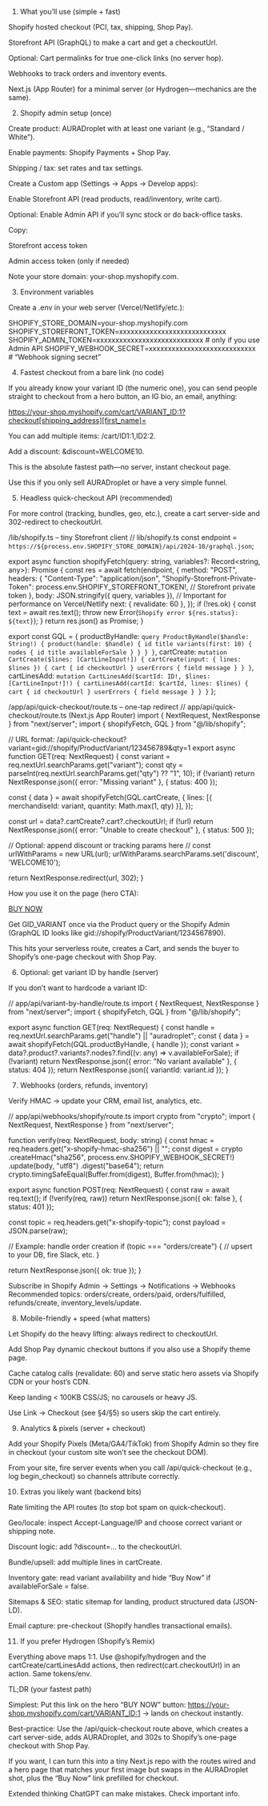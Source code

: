 1) What you’ll use (simple + fast)

Shopify hosted checkout (PCI, tax, shipping, Shop Pay).

Storefront API (GraphQL) to make a cart and get a checkoutUrl.

Optional: Cart permalinks for true one-click links (no server hop).

Webhooks to track orders and inventory events.

Next.js (App Router) for a minimal server (or Hydrogen—mechanics are the same).

2) Shopify admin setup (once)

Create product: AURADroplet with at least one variant (e.g., “Standard / White”).

Enable payments: Shopify Payments + Shop Pay.

Shipping / tax: set rates and tax settings.

Create a Custom app (Settings → Apps → Develop apps):

Enable Storefront API (read products, read/inventory, write cart).

Optional: Enable Admin API if you’ll sync stock or do back-office tasks.

Copy:

Storefront access token

Admin access token (only if needed)

Note your store domain: your-shop.myshopify.com.

3) Environment variables

Create a .env in your web server (Vercel/Netlify/etc.):

SHOPIFY_STORE_DOMAIN=your-shop.myshopify.com
SHOPIFY_STOREFRONT_TOKEN=xxxxxxxxxxxxxxxxxxxxxxxxxxxx
SHOPIFY_ADMIN_TOKEN=xxxxxxxxxxxxxxxxxxxxxxxxxxxx      # only if you use Admin API
SHOPIFY_WEBHOOK_SECRET=xxxxxxxxxxxxxxxxxxxxxxxxxxxx    # “Webhook signing secret”

4) Fastest checkout from a bare link (no code)

If you already know your variant ID (the numeric one), you can send people straight to checkout from a hero button, an IG bio, an email, anything:

https://your-shop.myshopify.com/cart/VARIANT_ID:1?checkout[shipping_address][first_name]=


You can add multiple items: /cart/ID1:1,ID2:2.

Add a discount: &discount=WELCOME10.

This is the absolute fastest path—no server, instant checkout page.

Use this if you only sell AURADroplet or have a very simple funnel.

5) Headless quick-checkout API (recommended)

For more control (tracking, bundles, geo, etc.), create a cart server-side and 302-redirect to checkoutUrl.

/lib/shopify.ts – tiny Storefront client
// lib/shopify.ts
const endpoint = `https://${process.env.SHOPIFY_STORE_DOMAIN}/api/2024-10/graphql.json`;

export async function shopifyFetch<T>(query: string, variables?: Record<string, any>): Promise<T> {
  const res = await fetch(endpoint, {
    method: "POST",
    headers: {
      "Content-Type": "application/json",
      "Shopify-Storefront-Private-Token": process.env.SHOPIFY_STOREFRONT_TOKEN!, // Storefront private token
    },
    body: JSON.stringify({ query, variables }),
    // Important for performance on Vercel/Netlify
    next: { revalidate: 60 },
  });
  if (!res.ok) {
    const text = await res.text();
    throw new Error(`Shopify error ${res.status}: ${text}`);
  }
  return res.json() as Promise<T>;
}

export const GQL = {
  productByHandle: `
    query ProductByHandle($handle: String!) {
      product(handle: $handle) {
        id
        title
        variants(first: 10) { nodes { id title availableForSale } }
      }
    }
  `,
  cartCreate: `
    mutation CartCreate($lines: [CartLineInput!]) {
      cartCreate(input: { lines: $lines }) {
        cart { id checkoutUrl }
        userErrors { field message }
      }
    }
  `,
  cartLinesAdd: `
    mutation CartLinesAdd($cartId: ID!, $lines: [CartLineInput!]!) {
      cartLinesAdd(cartId: $cartId, lines: $lines) {
        cart { id checkoutUrl }
        userErrors { field message }
      }
    }
  `
};

/app/api/quick-checkout/route.ts – one-tap redirect
// app/api/quick-checkout/route.ts (Next.js App Router)
import { NextRequest, NextResponse } from "next/server";
import { shopifyFetch, GQL } from "@/lib/shopify";

// URL format: /api/quick-checkout?variant=gid://shopify/ProductVariant/123456789&qty=1
export async function GET(req: NextRequest) {
  const variant = req.nextUrl.searchParams.get("variant");
  const qty = parseInt(req.nextUrl.searchParams.get("qty") ?? "1", 10);
  if (!variant) return NextResponse.json({ error: "Missing variant" }, { status: 400 });

  const { data } = await shopifyFetch<any>(GQL.cartCreate, {
    lines: [{ merchandiseId: variant, quantity: Math.max(1, qty) }],
  });

  const url = data?.cartCreate?.cart?.checkoutUrl;
  if (!url) return NextResponse.json({ error: "Unable to create checkout" }, { status: 500 });

  // Optional: append discount or tracking params here
  // const urlWithParams = new URL(url); urlWithParams.searchParams.set('discount', 'WELCOME10');

  return NextResponse.redirect(url, 302);
}


How you use it on the page (hero CTA):

<a href="/api/quick-checkout?variant=GID_VARIANT&qty=1" class="btn-buy">BUY NOW</a>


Get GID_VARIANT once via the Product query or the Shopify Admin (GraphQL ID looks like gid://shopify/ProductVariant/1234567890).

This hits your serverless route, creates a Cart, and sends the buyer to Shopify’s one-page checkout with Shop Pay.

6) Optional: get variant ID by handle (server)

If you don’t want to hardcode a variant ID:

// app/api/variant-by-handle/route.ts
import { NextRequest, NextResponse } from "next/server";
import { shopifyFetch, GQL } from "@/lib/shopify";

export async function GET(req: NextRequest) {
  const handle = req.nextUrl.searchParams.get("handle") || "auradroplet";
  const { data } = await shopifyFetch<any>(GQL.productByHandle, { handle });
  const variant = data?.product?.variants?.nodes?.find((v: any) => v.availableForSale);
  if (!variant) return NextResponse.json({ error: "No variant available" }, { status: 404 });
  return NextResponse.json({ variantId: variant.id });
}

7) Webhooks (orders, refunds, inventory)

Verify HMAC → update your CRM, email list, analytics, etc.

// app/api/webhooks/shopify/route.ts
import crypto from "crypto";
import { NextRequest, NextResponse } from "next/server";

function verify(req: NextRequest, body: string) {
  const hmac = req.headers.get("x-shopify-hmac-sha256") || "";
  const digest = crypto
    .createHmac("sha256", process.env.SHOPIFY_WEBHOOK_SECRET!)
    .update(body, "utf8")
    .digest("base64");
  return crypto.timingSafeEqual(Buffer.from(digest), Buffer.from(hmac));
}

export async function POST(req: NextRequest) {
  const raw = await req.text();
  if (!verify(req, raw)) return NextResponse.json({ ok: false }, { status: 401 });

  const topic = req.headers.get("x-shopify-topic");
  const payload = JSON.parse(raw);

  // Example: handle order creation
  if (topic === "orders/create") {
    // upsert to your DB, fire Slack, etc.
  }

  return NextResponse.json({ ok: true });
}


Subscribe in Shopify Admin → Settings → Notifications → Webhooks
Recommended topics: orders/create, orders/paid, orders/fulfilled, refunds/create, inventory_levels/update.

8) Mobile-friendly + speed (what matters)

Let Shopify do the heavy lifting: always redirect to checkoutUrl.

Add Shop Pay dynamic checkout buttons if you also use a Shopify theme page.

Cache catalog calls (revalidate: 60) and serve static hero assets via Shopify CDN or your host’s CDN.

Keep landing < 100KB CSS/JS; no carousels or heavy JS.

Use Link → Checkout (see §4/§5) so users skip the cart entirely.

9) Analytics & pixels (server + checkout)

Add your Shopify Pixels (Meta/GA4/TikTok) from Shopify Admin so they fire in checkout (your custom site won’t see the checkout DOM).

From your site, fire server events when you call /api/quick-checkout (e.g., log begin_checkout) so channels attribute correctly.

10) Extras you likely want (backend bits)

Rate limiting the API routes (to stop bot spam on quick-checkout).

Geo/locale: inspect Accept-Language/IP and choose correct variant or shipping note.

Discount logic: add ?discount=... to the checkoutUrl.

Bundle/upsell: add multiple lines in cartCreate.

Inventory gate: read variant availability and hide “Buy Now” if availableForSale = false.

Sitemaps & SEO: static sitemap for landing, product structured data (JSON-LD).

Email capture: pre-checkout (Shopify handles transactional emails).

11) If you prefer Hydrogen (Shopify’s Remix)

Everything above maps 1:1. Use @shopify/hydrogen and the cartCreate/cartLinesAdd actions, then redirect(cart.checkoutUrl) in an action. Same tokens/env.

TL;DR (your fastest path)

Simplest: Put this link on the hero “BUY NOW” button:
https://your-shop.myshopify.com/cart/VARIANT_ID:1 → lands on checkout instantly.

Best-practice: Use the /api/quick-checkout route above, which creates a cart server-side, adds AURADroplet, and 302s to Shopify’s one-page checkout with Shop Pay.

If you want, I can turn this into a tiny Next.js repo with the routes wired and a hero page that matches your first image but swaps in the AURADroplet shot, plus the “Buy Now” link prefilled for checkout.

Extended thinking
ChatGPT can make mistakes. Check important info.